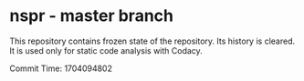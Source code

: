 # nspr - master branch

This repository contains frozen state of the repository.
Its history is cleared. It is used only for static code
analysis with Codacy.

Commit Time: 1704094802